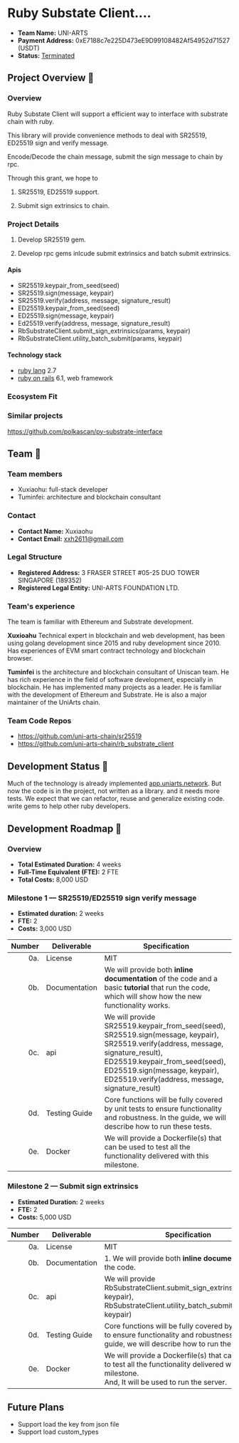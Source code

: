 # Ruby Substate Client....

* **Team Name:** UNI-ARTS
* **Payment Address:** 0xE7188c7e225D473eE9D99108482Af54952d71527 (USDT)
* **Status:** [Terminated](https://github.com/w3f/Grants-Program/pull/613#issuecomment-1122685293)

## Project Overview :page_facing_up:

### Overview

Ruby Substate Client will support a efficient way to interface with substrate chain with ruby.

This library will provide convenience methods to deal with SR25519, ED25519 sign and verify message.

Encode/Decode the chain message, submit the sign message to chain by rpc.

Through this grant, we hope to

1. SR25519, ED25519 support.

2. Submit sign extrinsics to chain.

### Project Details

1. Develop SR25519 gem.

2. Develop rpc gems inlcude submit extrinsics and batch submit extrinsics.

#### Apis

* SR25519.keypair_from_seed(seed)
* SR25519.sign(message, keypair)
* SR25519.verify(address, message, signature_result)
* ED25519.keypair_from_seed(seed)
* ED25519.sign(message, keypair)
* Ed25519.verify(address, message, signature_result)
* RbSubstrateClient.submit_sign_extrinsics(params, keypair)
* RbSubstrateClient.utility_batch_submit(params, keypair)

#### Technology stack

* [ruby lang](https://www.ruby-lang.org/) 2.7
* [ruby on rails](https://rubyonrails.org/) 6.1, web framework

### Ecosystem Fit

### Similar projects

<https://github.com/polkascan/py-substrate-interface>

## Team :busts_in_silhouette:

### Team members

* Xuxiaohu: full-stack developer
* Tuminfei: architecture and blockchain consultant

### Contact

* **Contact Name:** Xuxiaohu
* **Contact Email:** xxh2611@gmail.com

### Legal Structure

* **Registered Address:** 3 FRASER STREET #05-25 DUO TOWER SINGAPORE (189352)
* **Registered Legal Entity:** UNI-ARTS FOUNDATION LTD.

### Team's experience

The team is familiar with Ethereum and Substrate development.

**Xuxioahu** Technical expert in blockchain and web development,  has been using golang development since 2015 and ruby development since 2010. Has experiences of EVM smart contract technology and  blockchain browser.

**Tuminfei** is the architecture and blockchain consultant of Uniscan team. He has rich experience in the field of software development, especially in blockchain. He has implemented many projects as a leader. He is familiar with the development of Ethereum and Substrate. He is also a major maintainer of the UniArts chain.

### Team Code Repos

* <https://github.com/uni-arts-chain/sr25519>
* <https://github.com/uni-arts-chain/rb_substrate_client>

## Development Status :open_book:

Much of the technology is already implemented [app.uniarts.network](https://app.uniarts.network/). But now the code is in the project, not written as a library. and it needs more tests. We expect that we can refactor, reuse and generalize existing code. write gems to help other ruby developers.

## Development Roadmap :nut_and_bolt:

### Overview

* **Total Estimated Duration:** 4 weeks
* **Full-Time Equivalent (FTE):**  2 FTE
* **Total Costs:** 8,000 USD

### Milestone 1 — SR25519/ED25519 sign verify message

* **Estimated duration:** 2 weeks
* **FTE:**  2
* **Costs:** 3,000 USD

| Number | Deliverable | Specification |
| -----: | ----------- | ------------- |
| 0a. | License | MIT |
| 0b. | Documentation | We will provide both **inline documentation** of the code and a basic **tutorial** that run the code, which will show how the new functionality works. |
| 0c. | api | We will provide SR25519.keypair_from_seed(seed), SR25519.sign(message, keypair), SR25519.verify(address, message, signature_result), ED25519.keypair_from_seed(seed), ED25519.sign(message, keypair), ED25519.verify(address, message, signature_result)
| 0d. | Testing Guide | Core functions will be fully covered by unit tests to ensure functionality and robustness. In the guide, we will describe how to run these tests. |
| 0e. | Docker | We will provide a Dockerfile(s) that can be used to test all the functionality delivered with this milestone. |

### Milestone 2 — Submit sign extrinsics

* **Estimated Duration:** 2 weeks
* **FTE:**  2
* **Costs:** 5,000 USD

| Number | Deliverable           | Specification                                                |
| -----: | --------------------- | ------------------------------------------------------------ |
|    0a. | License               | MIT                                                          |
|    0b. | Documentation         | 1. We will provide both **inline documentation** of the code. |
|    0c. | api | We will provide RbSubstrateClient.submit_sign_extrinsics(params, keypair), RbSubstrateClient.utility_batch_submit(params, keypair)
|    0d. | Testing Guide         | Core functions will be fully covered by unit tests to ensure functionality and robustness. In the guide, we will describe how to run these tests. |
|    0e. | Docker                | We will provide a Dockerfile(s) that can be used to test all the functionality delivered with this milestone. <br />And, It will be used to run the server. |

## Future Plans

* Support load the key from json file
* Support load custom_types
